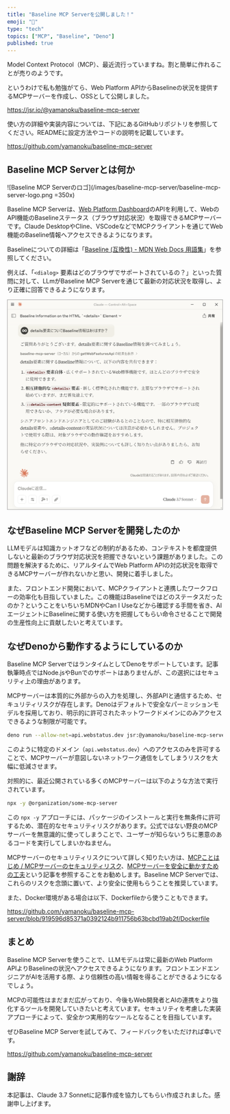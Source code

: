 ```yaml
---
title: "Baseline MCP Serverを公開しました！"
emoji: "🔌"
type: "tech"
topics: ["MCP", "Baseline", "Deno"]
published: true
---
```


Model Context Protocol（MCP）、最近流行っていますね。割と簡単に作れることが売りのようです。

というわけで私も勉強がてら、Web Platform APIからBaselineの状況を提供するMCPサーバーを作成し、OSSとして公開しました。

https://jsr.io/@yamanoku/baseline-mcp-server

使い方の詳細や実装内容については、下記にあるGitHubリポジトリを参照してください。READMEに設定方法やコードの説明を記載しています。

https://github.com/yamanoku/baseline-mcp-server

## Baseline MCP Serverとは何か

<!-- textlint-disable -->
![Baseline MCP Serverのロゴ](/images/baseline-mcp-server/baseline-mcp-server-logo.png =350x)
<!-- textlint-enable -->

Baseline MCP Serverは、[Web Platform Dashboard](https://webstatus.dev/)のAPIを利用して、WebのAPI機能のBaselineステータス（ブラウザ対応状況）を取得できるMCPサーバーです。Claude DesktopやCline、VSCodeなどでMCPクライアントを通じてWeb機能のBaseline情報へアクセスできるようになります。

Baselineについての詳細は「[Baseline (互換性) - MDN Web Docs 用語集](https://developer.mozilla.org/ja/docs/Glossary/Baseline/Compatibility)」を参照してください。

例えば、「`<dialog>` 要素はどのブラウザでサポートされているの？」といった質問に対して、LLmがBaseline MCP Serverを通じて最新の対応状況を取得し、より正確に回答できるようになります。

![Claude Desktop上でdetails要素にまつわるBaseline情報を質問してMCPサーバーを経由してその結果が反映されている。](/images/baseline-mcp-server/screenshot_claude_desktop.png)

## なぜBaseline MCP Serverを開発したのか

LLMモデルは知識カットオフなどの制約があるため、コンテキストを都度提供しないと最新のブラウザ対応状況を把握できないという課題がありました。この問題を解決するために、リアルタイムでWeb Platform APIの対応状況を取得できるMCPサーバーが作れないかと思い、開発に着手しました。

また、フロントエンド開発において、MCPクライアントと連携したワークフローの効率化も目指していました。この機能はBaselineではどのステータスだったのか？ということをいちいちMDNやCan I Useなどから確認する手間を省き、AIエージェントにBaselineに関する使い方を把握してもらい命令させることで開発の生産性向上に貢献したいと考えています。

## なぜDenoから動作するようにしているのか

Baseline MCP ServerではランタイムとしてDenoをサポートしています。記事執筆時点ではNode.jsやBunでのサポートはありませんが、この選択にはセキュリティ上の理由があります。

MCPサーバーは本質的に外部からの入力を処理し、外部APIと通信するため、セキュリティリスクが存在します。Denoはデフォルトで安全なパーミッションモデルを採用しており、明示的に許可されたネットワークドメインにのみアクセスできるような制限が可能です。

```bash
deno run --allow-net=api.webstatus.dev jsr:@yamanoku/baseline-mcp-server
```

このように特定のドメイン（`api.webstatus.dev`）へのアクセスのみを許可することで、MCPサーバーが意図しないネットワーク通信をしてしまうリスクを大幅に低減させます。

対照的に、最近公開されている多くのMCPサーバーは以下のような方法で実行されています。

```bash
npx -y @organization/some-mcp-server
```

この `npx -y` アプローチには、パッケージのインストールと実行を無条件に許可するため、潜在的なセキュリティリスクがあります。公式ではない野良のMCPサーバーを無意識的に使ってしまうことで、ユーザーが知らないうちに悪意のあるコードを実行してしまいかねません。

MCPサーバーのセキュリティリスクについて詳しく知りたい方は、[MCPことはじめ / MCPサーバーのセキュリティリスク](https://findy-code.io/media/articles/modoku20250404-yusuktan)、[MCPサーバーを安全に動かすための工夫](https://blog.lai.so/crashing-mcp-server/)という記事を参照することをお勧めします。Baseline MCP Serverでは、これらのリスクを念頭に置いて、より安全に使用もらうことを推奨しています。

また、Docker環境がある場合は以下、Dockerfileから使うこともできます。

https://github.com/yamanoku/baseline-mcp-server/blob/919596d85371a0392124b911756b63bcbd19ab2f/Dockerfile

## まとめ

Baseline MCP Serverを使うことで、LLMモデルは常に最新のWeb Platform APIよりBaselineの状況へアクセスできるようになります。フロントエンドエンジニアがAIを活用する際、より信頼性の高い情報を得ることができるようになるでしょう。

MCPの可能性はまだまだ広がっており、今後もWeb開発者とAIの連携をより強化するツールを開発していきたいと考えています。セキュリティを考慮した実装アプローチによって、安全かつ実用的なツールとなることを目指しています。

ぜひBaseline MCP Serverを試してみて、フィードバックをいただければ幸いです。

https://github.com/yamanoku/baseline-mcp-server

## 謝辞

本記事は、Claude 3.7 Sonnetに記事作成を協力してもらい作成されました。感謝申し上げます。
